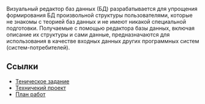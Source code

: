 Визуальный редактор баз данных (БД) разрабатывается для упрощения
формирования БД произвольной структуры пользователями, которые не знакомы с
теорией баз данных и не имеют никакой специальной подготовки. Получаемые с
помощью редактора базы данных, включая описание их структуры и сами данные,
предназначаются для использования в качестве входных данных других
программных систем (систем-потребителей).

## Ссылки
* [Теническое задание](https://yadi.sk/i/OPeAP7gZ3NxcU9)
* [Техничекий проект](https://yadi.sk/i/TWLnv3DV3NxcUJ)
* [План работ](https://yadi.sk/i/9JpRvkC-3NxcUT)
